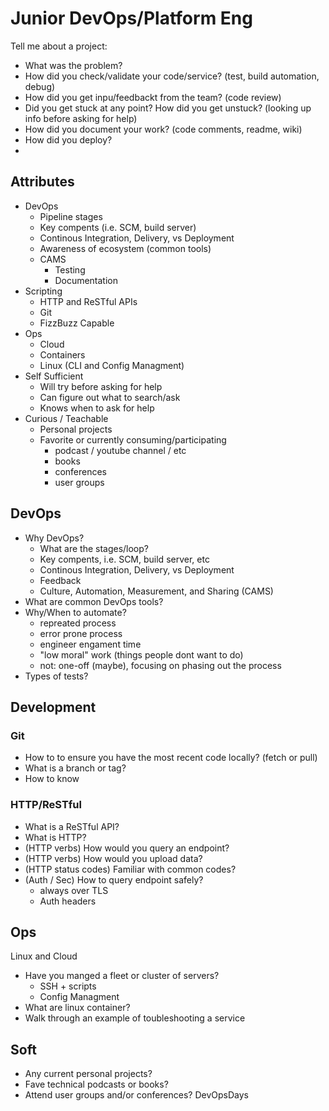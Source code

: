 
# Junior DevOps/Platform Eng

Tell me about a project:
 - What was the problem?
 - How did you check/validate your code/service? (test, build automation, debug)
 - How did you get inpu/feedbackt from the team? (code review)
 - Did you get stuck at any point? How did you get unstuck? (looking up info before asking for help)
 - How did you document your work? (code comments, readme, wiki)
 - How did you deploy?
 - 

## Attributes

 - DevOps
	 - Pipeline stages
	 - Key compents (i.e. SCM, build server)
	 - Continous Integration, Delivery, vs Deployment
	 - Awareness of ecosystem (common tools)
	 - CAMS
		 - Testing
		 - Documentation
 - Scripting
	 - HTTP and ReSTful APIs
	 - Git
	 - FizzBuzz Capable
 - Ops
	 - Cloud
	 - Containers
	 - Linux (CLI and Config Managment)
 - Self Sufficient
	 - Will try before asking for help
	 - Can figure out what to search/ask
	 - Knows when to ask for help
 - Curious / Teachable
	 - Personal projects
	 - Favorite or currently consuming/participating
		 - podcast / youtube channel / etc
		 - books
		 - conferences
		 - user groups

## DevOps

 - Why DevOps?
	 - What are the stages/loop?
	 - Key compents, i.e. SCM, build server, etc
	 - Continous Integration, Delivery, vs Deployment
	 - Feedback
	 - Culture, Automation, Measurement, and Sharing (CAMS)
 - What are common DevOps tools?
 - Why/When to automate?
	 - repreated process
	 - error prone process
	 - engineer engament time
	 - "low moral" work (things people dont want to do)
	 - not: one-off (maybe), focusing on phasing out the process
 - Types of tests?

## Development

### Git
 - How to to ensure you have the most recent code locally? (fetch or pull)
 - What is a branch or tag?
 - How to know
### HTTP/ReSTful

- What is a ReSTful API?
- What is HTTP?
- (HTTP verbs) How would you query an endpoint?
- (HTTP verbs) How would you upload data?
- (HTTP status codes) Familiar with common codes?
- (Auth / Sec) How to query endpoint safely?
	- always over TLS
	- Auth headers

## Ops

Linux and Cloud

 - Have you manged a fleet or cluster of servers?
	 - SSH + scripts
	 - Config Managment
 - What are linux container?
 - Walk through an example of toubleshooting a service

## Soft

 - Any current personal projects?
 - Fave technical podcasts or books?
 - Attend user groups and/or conferences? DevOpsDays

<!--stackedit_data:
eyJoaXN0b3J5IjpbLTEzMTE0NzA4MTEsMzYzMDIxMTIyLDEzNz
U3NzAwODAsLTI1MTIyOTQ5Niw4NDM2NDMwNjksLTE3NjcyNDY1
NzBdfQ==
-->